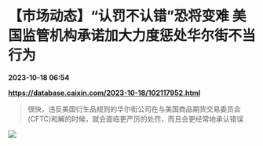 # 【市场动态】“认罚不认错”恐将变难 美国监管机构承诺加大力度惩处华尔街不当行为

**2023-10-18 06:54**

**https://database.caixin.com/2023-10-18/102117952.html**

> 很快，违反美国衍生品规则的华尔街公司在与美国商品期货交易委员会(CFTC)和解的时候，就会面临更严厉的处罚，而且会更经常地承认错误

  

[![](https://img.caixin.com/2019-02-25/1551063494836063_840_560.jpg)](https://img.caixin.com//2019-02-25/1551063494836063_480_320.jpg)